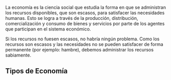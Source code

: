 La economía es la ciencia social que estudia la forma en que se administran los recursos disponibles, que son escasos, para satisfacer las necesidades humanas. Esto se logra a través de la producción, distribución, comercialización y consumo de bienes y servicios por parte de los agentes que participan en el sistema económico.

Si los recursos no fuesen escasos, no habría ningún problema. Como los recursos son escasos y las necesidades no se pueden satisfacer de forma permanente (por ejemplo: hambre), debemos administrar los recursos sabiamente.

## Tipos de Economía
